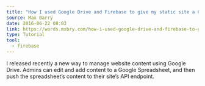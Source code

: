 ```yaml
---
title: "How I used Google Drive and Firebase to give my static site a CMS"
source: Max Barry
date: 2016-06-22 08:03
link: https://words.mxbry.com/how-i-used-google-drive-and-firebase-to-give-my-static-site-a-cms-7226e01a51b5#.1c92zkkm7
type: Tutorial
tool:
  - firebase
---
```

I released recently a new way to manage website content using Google Drive. Admins can edit and add content to a Google Spreadsheet, and then push the spreadsheet’s content to their site’s API endpoint. 





